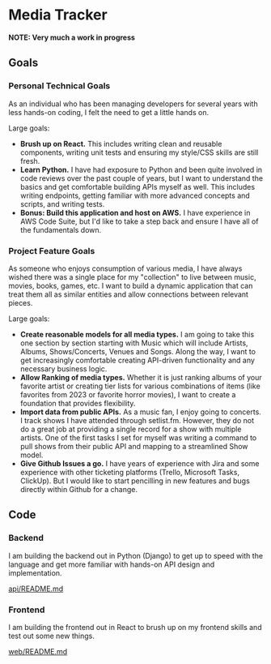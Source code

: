 # Media Tracker

**NOTE: Very much a work in progress**

## Goals

### Personal Technical Goals

As an individual who has been managing developers for several years with less hands-on coding, I felt the need to get a little hands on.

Large goals:

- **Brush up on React.** This includes writing clean and reusable components, writing unit tests and ensuring my style/CSS skills are still fresh.
- **Learn Python.** I have had exposure to Python and been quite involved in code reviews over the past couple of years, but I want to understand the basics and get comfortable building APIs myself as well. This includes writing endpoints, getting familiar with more advanced concepts and scripts, and writing tests.
- **Bonus: Build this application and host on AWS.** I have experience in AWS Code Suite, but I'd like to take a step back and ensure I have all of the fundamentals down.

### Project Feature Goals

As someone who enjoys consumption of various media, I have always wished there was a single place for my "collection" to live between music, movies, books, games, etc. I want to build a dynamic application that can treat them all as similar entities and allow connections between relevant pieces.

Large goals:

- **Create reasonable models for all media types.** I am going to take this one section by section starting with Music which will include Artists, Albums, Shows/Concerts, Venues and Songs. Along the way, I want to get increasingly comfortable creating API-driven functionality and any necessary business logic.
- **Allow Ranking of media types.** Whether it is just ranking albums of your favorite artist or creating tier lists for various combinations of items (like favorites from 2023 or favorite horror movies), I want to create a foundation that provides flexibility.
- **Import data from public APIs.** As a music fan, I enjoy going to concerts. I track shows I have attended through setlist.fm. However, they do not do a great job at providing a single record for a show with multiple artists. One of the first tasks I set for myself was writing a command to pull shows from their public API and mapping to a streamlined Show model.
- **Give Github Issues a go.** I have years of experience with Jira and some experience with other ticketing platforms (Trello, Microsoft Tasks, ClickUp). But I would like to start pencilling in new features and bugs directly within Github for a change.

## Code

### Backend

I am building the backend out in Python (Django) to get up to speed with the language and get more familiar with hands-on API design and implementation.

[api/README.md](api/README.md)

### Frontend

I am building the frontend out in React to brush up on my frontend skills and test out some new things.

[web/README.md](web/README.md)
